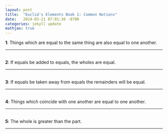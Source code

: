 ```yaml
---
layout: post
title:  "Euclid's Elements Book 1: Common Notions"
date:   2024-03-21 07:01:36 -0700
categories: jekyll update
mathjax: true
---
```

<b>1</b>: Things which are equal to the same thing are also equal to one another.
<br>
<hr>
<!--------------------------------------------->
<br>
<b>2</b>: If equals be added to equals, the wholes are equal.
<br>
<hr>
<!--------------------------------------------->
<br>
<b>3</b>: If equals be taken away from equals the remainders will be equal.
<br>
<hr>
<!--------------------------------------------->
<br>
<b>4</b>: Things which coincide with one another are equal to one another.
<br>
<hr>
<!--------------------------------------------->
<br>
<b>5</b>: The whole is greater than the part.
<br>
<hr>
<!--------------------------------------------->

